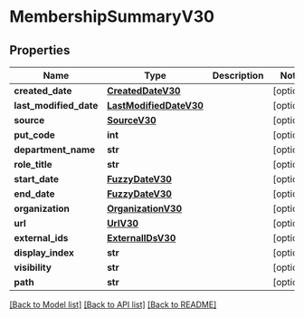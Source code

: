 # MembershipSummaryV30

## Properties
Name | Type | Description | Notes
------------ | ------------- | ------------- | -------------
**created_date** | [**CreatedDateV30**](CreatedDateV30.md) |  | [optional] 
**last_modified_date** | [**LastModifiedDateV30**](LastModifiedDateV30.md) |  | [optional] 
**source** | [**SourceV30**](SourceV30.md) |  | [optional] 
**put_code** | **int** |  | [optional] 
**department_name** | **str** |  | [optional] 
**role_title** | **str** |  | [optional] 
**start_date** | [**FuzzyDateV30**](FuzzyDateV30.md) |  | [optional] 
**end_date** | [**FuzzyDateV30**](FuzzyDateV30.md) |  | [optional] 
**organization** | [**OrganizationV30**](OrganizationV30.md) |  | [optional] 
**url** | [**UrlV30**](UrlV30.md) |  | [optional] 
**external_ids** | [**ExternalIDsV30**](ExternalIDsV30.md) |  | [optional] 
**display_index** | **str** |  | [optional] 
**visibility** | **str** |  | [optional] 
**path** | **str** |  | [optional] 

[[Back to Model list]](../README.md#documentation-for-models) [[Back to API list]](../README.md#documentation-for-api-endpoints) [[Back to README]](../README.md)

